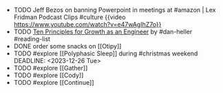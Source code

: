 - TODO Jeff Bezos on banning Powerpoint in meetings at #amazon | Lex Fridman Podcast Clips #culture
  {{video https://www.youtube.com/watch?v=e47wAgIhZ7o}}
- TODO [Ten Principles for Growth as an Engineer](https://x.com/thiagoghisi/status/1728796137174278146) by #dan-heller #reading-list
- DONE order some snacks on [[Otipy]]
- TODO #explore [[Polyphasic Sleep]] during #christmas weekend
  DEADLINE: <2023-12-26 Tue>
- TODO #explore [[Gather]]
- TODO #explore [[Cody]]
- TODO #explore [[Continue]]